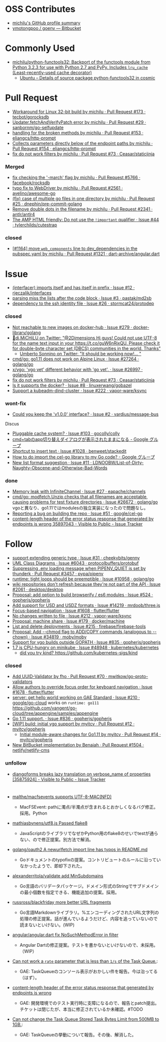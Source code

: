 # OSS Contributes

* [michilu's GitHub profile summary](https://profile-summary-for-github.com/user/michilu)
* [ymotongpoo / goenv — Bitbucket](https://bitbucket.org/ymotongpoo/goenv/src/develop/)

# Commonly Used

* [michilu/python-functools32: Backport of the functools module from Python 3.2.3 for use with Python 2.7 and PyPy. Includes `lru_cache` (Least-recently-used cache decorator)](https://github.com/michilu/python-functools32)
  * [Ubuntu – Details of source package python-functools32 in cosmic](https://packages.ubuntu.com/en/source/cosmic/python-functools32)

# Pull Request

* [Workaround for Linux 32\-bit build by michilu · Pull Request \#173 · tecbot/gorocksdb](https://github.com/tecbot/gorocksdb/pull/173)
* [Updater\.fetchAndVerifyPatch error by michilu · Pull Request \#29 · sanbornm/go\-selfupdate](https://github.com/sanbornm/go-selfupdate/pull/29)
* [handling for the broken methods by michilu · Pull Request #153 · eliangcs/http-prompt](https://github.com/eliangcs/http-prompt/pull/153)
* [Collects parameters directly below of the endpoint paths by michilu · Pull Request #154 · eliangcs/http-prompt](https://github.com/eliangcs/http-prompt/pull/154)
* [fix do not work filters by michilu · Pull Request #73 · Ceasar/staticjinja](https://github.com/Ceasar/staticjinja/pull/73)

### Merged

* [fix checking the '\-march' flag by michilu · Pull Request \#5766 · facebook/rocksdb](https://github.com/facebook/rocksdb/pull/5766)
* [typo fix to WebDriver by michilu · Pull Request \#2561 · avelino/awesome\-go](https://github.com/avelino/awesome-go/pull/2561)
* [(fix) case of multiple go files in one directory by michilu · Pull Request #25 · dnephin/pre-commit-golang](https://github.com/dnephin/pre-commit-golang/pull/25)
* [Remove double dots in the filename by michilu · Pull Request #2341 · antlr/antlr4](https://github.com/antlr/antlr4/pull/2341)
* [The AMP HTML friendly: Do not use the `!important` qualifier · Issue #44 · tylerchilds/cutestrap](https://github.com/tylerchilds/cutestrap/issues/44)

### closed

* [[#1164] move `web_components` line to dev_dependencies in the pubspec.yaml by michilu · Pull Request #1321 · dart-archive/angular.dart](https://github.com/dart-archive/angular.dart/pull/1321)

# Issue

* [(interfacer) imports itself and has itself in prefix · Issue \#12 · rjeczalik/interfaces](https://github.com/rjeczalik/interfaces/issues/12)
* [parsing miss the lists after the code block · Issue #3 · pastak/md2sb](https://github.com/pastak/md2sb/issues/3)
* [dependency to the ssh identity file · Issue #26 · stormcat24/protodep](https://github.com/stormcat24/protodep/issues/26)

### closed

* [Not reachable to new images on docker-hub · Issue #279 · docker-library/golang](https://github.com/docker-library/golang/issues/279)
* [🌟dj.MiCHiLU on Twitter: "@2Dimensions Hi guys! Could not use UTF-8 for the name text input in your https://t.co/guW6nRixQU. Please check it for double-byte character set (DBCS) communities in the world. Thanks"](https://twitter.com/MiCHiLU/status/1073770710642786305)
  * [Umberto Sonnino on Twitter: "It should be working now\!… "](https://twitter.com/bertorius/status/1075429260607844352)
* [cmd/go: go1.11 does not work on Alpine Linux · Issue #27264 · golang/go](https://github.com/golang/go/issues/27264)
* [x/vgo: 'vgo vet' different behavior with 'go vet'. · Issue #26997 · golang/go](https://github.com/golang/go/issues/26997)
* [fix do not work filters by michilu · Pull Request #73 · Ceasar/staticjinja](https://github.com/Ceasar/staticjinja/pull/73)
* [Is it supports the docker? · Issue #8 · linuxerwang/gobazel](https://github.com/linuxerwang/gobazel/issues/8)
* [Support a kubeadm-dind-cluster · Issue #222 · vapor-ware/ksync](https://github.com/vapor-ware/ksync/issues/222)

### wont-fix

- [Could you keep the 'v1.0.0' interface? · Issue #2 · vardius/message-bus](https://github.com/vardius/message-bus/issues/2)

Discus

* [Pluggable cache system? · Issue #103 · gocolly/colly](https://github.com/gocolly/colly/issues/103)
* [cmd+tabのapp切り替えダイアログが表示されたままになる - Google グループ](https://groups.google.com/forum/#!msg/osx-karabiner-ja/Em73acf-e9g/6UfvGBP7CQAJ)
* [Shortcut to insert text · Issue #1028 · benweet/stackedit](https://github.com/benweet/stackedit/issues/1028)
* [How to do import the cel-go library to my Go code? - Google グループ](https://groups.google.com/forum/#!topic/cel-go-discuss/R_i9L_APfBg)
* [New list format suggestion · Issue #11 · LDNOOBW/List-of-Dirty-Naughty-Obscene-and-Otherwise-Bad-Words](https://github.com/LDNOOBW/List-of-Dirty-Naughty-Obscene-and-Otherwise-Bad-Words/issues/11)

### done

* [Memory leak with InfiniteChannel · Issue #27 · eapache/channels](https://github.com/eapache/channels/issues/27)
* [cmd/go: modfetch.Unzip checks that all filenames are acceptable, causing problems for test fixture directories · Issue #26672 · golang/go](https://github.com/golang/go/issues/26672) vgoと異なり、go1.11ではmodulesの独立実装になったので問題なし。
* [Reporting a bug on building the repo · Issue #51 · google/cel-go](https://github.com/google/cel-go/issues/51)
* [content\-length header of the error status response that generated by endpoints is wrong 35897043 \- Visible to Public \- Issue Tracker](https://issuetracker.google.com/issues/35897043)

# Follow

* [support extending generic type · Issue \#31 · cheekybits/genny](https://github.com/cheekybits/genny/issues/31)
* [UML Class Diagrams · Issue \#6043 · protocolbuffers/protobuf](https://github.com/protocolbuffers/protobuf/issues/6043)
* [Suppressing \.env loading message when PIPENV\_QUIET is set by thunderk · Pull Request \#3457 · pypa/pipenv](https://github.com/pypa/pipenv/pull/3457)
* [runtime: tight loops should be preemptible · Issue #10958 · golang/go](https://github.com/golang/go/issues/10958)
* [wiki repositories don't refresh because they're not part of the API · Issue #2061 · desktop/desktop](https://github.com/desktop/desktop/issues/2061)
* [Proposal: add option to build browserify / es6 modules · Issue #524 · gopherjs/gopherjs](https://github.com/gopherjs/gopherjs/issues/524)
* [Add support for USD and USDZ formats · Issue #14219 · mrdoob/three.js](https://github.com/mrdoob/three.js/issues/14219)
* [Focus-based navigation · Issue #1608 · flutter/flutter](https://github.com/flutter/flutter/issues/1608)
* [No changes written to file · Issue #212 · vapor-ware/ksync](https://github.com/vapor-ware/ksync/issues/212)
* [Proposal: machine share · Issue #179 · docker/machine](https://github.com/docker/machine/issues/179)
* [List and delete deployments · Issue #215 · firebase/firebase-tools](https://github.com/firebase/firebase-tools/issues/215)
* [Proposal: Add --chmod flag to ADD/COPY commands (analogous to --chown) · Issue #34819 · moby/moby](https://github.com/moby/moby/issues/34819)
* [Support for vgo builds outside GOPATH · Issue #835 · gopherjs/gopherjs](https://github.com/gopherjs/gopherjs/issues/835)
* [1.7 is CPU-hungry on minikube · Issue #48948 · kubernetes/kubernetes](https://github.com/kubernetes/kubernetes/issues/48948)
  * [did you try kind? https://github\.com/kubernetes\-sigs/kind](https://github.com/kubernetes/kubernetes/issues/48948#issuecomment-502703394)

### closed

* [Add UUID\-Validator by fho · Pull Request \#70 · mwitkow/go\-proto\-validators](https://github.com/mwitkow/go-proto-validators/pull/70)
* [Allow authors to override focus order for keyboard navigation · Issue #1678 · flutter/flutter](https://github.com/flutter/flutter/issues/1678)
* [server: get hello world working on GAE Standard · Issue #210 · google/go-cloud](https://github.com/google/go-cloud/issues/210) works on `runtime: go111` https://github.com/vangent/go-cloud/tree/appengine/samples/appengine
* [Go 1.11 support. · Issue #836 · gopherjs/gopherjs](https://github.com/gopherjs/gopherjs/issues/836)
* [[WIP] build: initial vgo support by myitcv · Pull Request #12 · myitcv/gopherjs](https://github.com/myitcv/gopherjs/pull/12)
  * [Initial module-aware changes for Go1.11 by myitcv · Pull Request #14 · myitcv/gopherjs](https://github.com/myitcv/gopherjs/pull/14)
* [New BitBucket implementation by Benaiah · Pull Request #1504 · netlify/netlify-cms](https://github.com/netlify/netlify-cms/pull/1504)

### unfollow

* [djangoforms breaks lazy translation on verbose_name of properties [35875924] - Visible to Public - Issue Tracker](https://issuetracker.google.com/issues/35875924)

# 

- [malthe/macfsevents supports UTF-8-MAC(NFD)](https://github.com/malthe/macfsevents/pull/27)

  - MacFSEvent: pathに濁点/半濁点が含まれるとおかしくなるバグ修正。採用。Python

- [mathiasbynens/utf8.js Passed flake8](https://github.com/mathiasbynens/utf8.js/pull/13)

  - JavaScriptのライブラリでなぜかPython用のflake8のせいでtestが通らない、ので修正提案。別方法で解消。

- [golang/oauth2 A newurlfetch import line has typos in README.md](https://github.com/golang/oauth2/pull/106)

  - Goドキュメントのtypofixの提案。コントリビュートのルールに沿っていなかったようで、即却下された。

- [alexanderritola/validate add MinSubdomains](https://github.com/alexanderritola/validate/pull/3)

  - Go言語のバリデータパッケージ。ドメイン形式のStringでサブドメインの最小個数を指定できる、機能追加の提案。採用。

- [russross/blackfriday more better URL fragments](https://github.com/russross/blackfriday/pull/221)

  - Go言語Markdownライブラリ。%エンコーディングされたURL文字列の処理の修正提案。話が進んでいるようだけど、内容を追っていないので読まないといけない。(WIP)

- [angular/angular.dart fix NoSuchMethodError in filter](https://github.com/angular/angular.dart/pull/1685)

  - Angular Dartの修正提案。テストを書かないといけないので、未採用。（WIP）

- [Can not work a `rate` parameter that is less than `1/s` of the Task Queue.](https://code.google.com/p/googleappengine/issues/detail?id=12282):

  - GAE: TaskQueueのコンソール表示がおかしい件を報告。今は治ってる（はず）。

- [content-length header of the error status response that generated by endpoints is wrong](https://code.google.com/p/googleappengine/issues/detail?id=10544)

  - GAE: 開発環境でのテスト実行時に支障になるので、報告とpatch提出。チケットは閉じたが、本当に修正されているか未確認。#TODO

- [Can not change the Task Queue Stored Task Bytes Limit from 500MB to 1GB.](https://code.google.com/p/googleappengine/issues/detail?id=12283):

  - GAE: TaskQueueの挙動について報告。その後、解消した。

